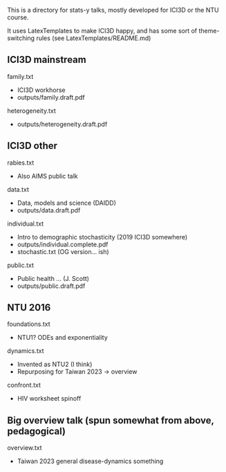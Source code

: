 This is a directory for stats-y talks, mostly developed for ICI3D or the NTU course.

It uses LatexTemplates to make ICI3D happy, and has some sort of theme-switching rules (see LatexTemplates/README.md)

## ICI3D mainstream

family.txt
* ICI3D workhorse
* outputs/family.draft.pdf

heterogeneity.txt
* outputs/heterogeneity.draft.pdf

## ICI3D other

rabies.txt
* Also AIMS public talk

data.txt
* Data, models and science (DAIDD)
* outputs/data.draft.pdf

individual.txt
* Intro to demographic stochasticity (2019 ICI3D somewhere)
* outputs/individual.complete.pdf
* stochastic.txt (OG version... ish)

public.txt
* Public health … (J. Scott)
* outputs/public.draft.pdf

## NTU 2016

foundations.txt
* NTU1? ODEs and exponentiality

dynamics.txt
* Invented as NTU2 (I think)
* Repurposing for Taiwan 2023 → overview

confront.txt
* HIV worksheet spinoff

## Big overview talk (spun somewhat from above, pedagogical)

overview.txt
* Taiwan 2023 general disease-dynamics something

